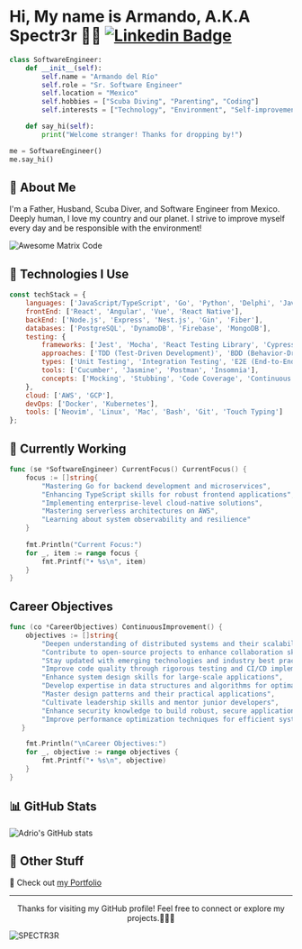 # Hi, My name is Armando, A.K.A Spectr3r 👻👻 [![Linkedin Badge](https://img.shields.io/badge/-adrio-blue?style=flat-square&logo=Linkedin&logoColor=white&link=https://www.linkedin.com/in/adrio1992/)](https://www.linkedin.com/in/adrio1992/)

```python
class SoftwareEngineer:
    def __init__(self):
        self.name = "Armando del Río"
        self.role = "Sr. Software Engineer"
        self.location = "Mexico"
        self.hobbies = ["Scuba Diving", "Parenting", "Coding"]
        self.interests = ["Technology", "Environment", "Self-improvement", "Artificial Intelligence"]

    def say_hi(self):
        print("Welcome stranger! Thanks for dropping by!")

me = SoftwareEngineer()
me.say_hi()
```

## 🌟 About Me

I'm a Father, Husband, Scuba Diver, and Software Engineer from Mexico. Deeply human, I love my country and our planet. I strive to improve myself every day and be responsible with the environment!

<img src='https://i.giphy.com/YQitE4YNQNahy.webp' alt='Awesome Matrix Code' align='center'/>

## 🚀 Technologies I Use

```javascript
const techStack = {
    languages: ['JavaScript/TypeScript', 'Go', 'Python', 'Delphi', 'Java'], // in order of professional experience
    frontEnd: ['React', 'Angular', 'Vue', 'React Native'],
    backEnd: ['Node.js', 'Express', 'Nest.js', 'Gin', 'Fiber'],
    databases: ['PostgreSQL', 'DynamoDB', 'Firebase', 'MongoDB'],
    testing: {
        frameworks: ['Jest', 'Mocha', 'React Testing Library', 'Cypress', 'Selenium'],
        approaches: ['TDD (Test-Driven Development)', 'BDD (Behavior-Driven Development)'],
        types: ['Unit Testing', 'Integration Testing', 'E2E (End-to-End) Testing'],
        tools: ['Cucumber', 'Jasmine', 'Postman', 'Insomnia'],
        concepts: ['Mocking', 'Stubbing', 'Code Coverage', 'Continuous Integration']
    },
    cloud: ['AWS', 'GCP'],
    devOps: ['Docker', 'Kubernetes'],
    tools: ['Neovim', 'Linux', 'Mac', 'Bash', 'Git', 'Touch Typing']
};

```

## 💼 Currently Working

```go
func (se *SoftwareEngineer) CurrentFocus() CurrentFocus() {
    focus := []string{
        "Mastering Go for backend development and microservices",
        "Enhancing TypeScript skills for robust frontend applications",
        "Implementing enterprise-level cloud-native solutions",
        "Mastering serverless architectures on AWS",
        "Learning about system observability and resilience"
    }
    
    fmt.Println("Current Focus:")
    for _, item := range focus {
        fmt.Printf("• %s\n", item)
    }
}

```

##  Career Objectives

```go
func (co *CareerObjectives) ContinuousImprovement() {
    objectives := []string{
        "Deepen understanding of distributed systems and their scalability",
        "Contribute to open-source projects to enhance collaboration skills",
        "Stay updated with emerging technologies and industry best practices",
        "Improve code quality through rigorous testing and CI/CD implementation",
        "Enhance system design skills for large-scale applications",
        "Develop expertise in data structures and algorithms for optimal solutions",
        "Master design patterns and their practical applications",
        "Cultivate leadership skills and mentor junior developers",
        "Enhance security knowledge to build robust, secure applications",
        "Improve performance optimization techniques for efficient systems"
   }

    fmt.Println("\nCareer Objectives:")
    for _, objective := range objectives {
        fmt.Printf("• %s\n", objective)
    }
}

```


## 📊 GitHub Stats

![Adrio's GitHub stats](https://github-readme-stats.vercel.app/api?username=SPECTR3R&show_icons=true&hide=["issues"])

## 📎 Other Stuff

🔗 Check out [my Portfolio](https://adrio.vercel.app/)

---

<footer>
<p align="center">Thanks for visiting my GitHub profile! Feel free to connect or explore my projects.👻👻👻</p>
</footer>

  <tr>
   <p align="top"> <img src="https://komarev.com/ghpvc/?username=SPECTR3R&label=Profile%20views&color=00FFFF&style=flat" alt="SPECTR3R" /></p>
  </tr>
